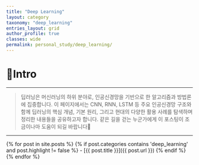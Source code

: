 ```yaml
---
title: "Deep Learning"
layout: category
taxonomy: "deep_learning"
entries_layout: grid
author_profile: true
classes: wide
permalink: personal_study/deep_learning/
---
```


# 📌Intro
---
> 딥러닝은 머신러닝의 하위 분야로, 인공신경망을 기반으로 한 알고리즘과 방법론에 집중합니다. 이 페이지에서는 CNN, RNN, LSTM 등 주요 인공신경망 구조와 함께 딥러닝의 핵심 개념, 기본 원리, 그리고 현대의 다양한 활용 사례를 탐색하며 정리한 내용들을 공유하고자 합니다. 같은 길을 걷는 누군가에게 이 포스팅이 조금이나마 도움이 되길 바랍니다🙏

---

{% for post in site.posts %}
  {% if post.categories contains 'deep_learning' and post.highlight != false %}
    - [{{ post.title }}]({{ post.url }})
  {% endif %}
{% endfor %}